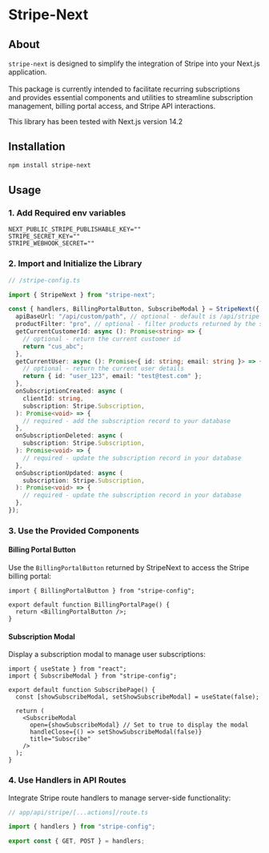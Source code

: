 # Stripe-Next

## About

`stripe-next` is designed to simplify the integration of Stripe into your Next.js application. \
\
This package is currently intended to facilitate recurring subscriptions and provides essential components and utilities to streamline subscription management, billing portal access, and Stripe API interactions.

This library has been tested with Next.js version 14.2

## Installation

```bash
npm install stripe-next
```

## Usage

### 1. Add Required env variables

```env
NEXT_PUBLIC_STRIPE_PUBLISHABLE_KEY=""
STRIPE_SECRET_KEY=""
STRIPE_WEBHOOK_SECRET=""

```

### 2. Import and Initialize the Library

```ts
// /stripe-config.ts

import { StripeNext } from "stripe-next";

const { handlers, BillingPortalButton, SubscribeModal } = StripeNext({
  apiBaseUrl: "/api/custom/path", // optional - default is /api/stripe
  productFilter: "pro", // optional - filter products returned by the subscribe modal
  getCurrentCustomerId: async (): Promise<string> => {
    // optional - return the current customer id
    return "cus_abc";
  },
  getCurrentUser: async (): Promise<{ id: string; email: string }> => {
    // optional - return the current user details
    return { id: "user_123", email: "test@test.com" };
  },
  onSubscriptionCreated: async (
    clientId: string,
    subscription: Stripe.Subscription,
  ): Promise<void> => {
    // required - add the subscription record to your database
  },
  onSubscriptionDeleted: async (
    subscription: Stripe.Subscription,
  ): Promise<void> => {
    // required - update the subscription record in your database
  },
  onSubscriptionUpdated: async (
    subscription: Stripe.Subscription,
  ): Promise<void> => {
    // required - update the subscription record in your database
  },
});
```

### 3. Use the Provided Components

#### Billing Portal Button

Use the `BillingPortalButton` returned by StripeNext to access the Stripe billing portal:

```tsx
import { BillingPortalButton } from "stripe-config";

export default function BillingPortalPage() {
  return <BillingPortalButton />;
}
```

#### Subscription Modal

Display a subscription modal to manage user subscriptions:

```tsx
import { useState } from "react";
import { SubscribeModal } from "stripe-config";

export default function SubscribePage() {
  const [showSubscribeModal, setShowSubscribeModal] = useState(false);

  return (
    <SubscribeModal
      open={showSubscribeModal} // Set to true to display the modal
      handleClose={() => setShowSubscribeModal(false)}
      title="Subscribe"
    />
  );
}
```

### 4. Use Handlers in API Routes

Integrate Stripe route handlers to manage server-side functionality:

```ts
// app/api/stripe/[...actions]/route.ts

import { handlers } from "stripe-config";

export const { GET, POST } = handlers;
```
